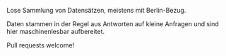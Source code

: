 Lose Sammlung von Datensätzen, meistens mit Berlin-Bezug. 

Daten stammen in der Regel aus Antworten auf kleine Anfragen und sind hier maschinenlesbar aufbereitet. 

Pull requests welcome!


 
